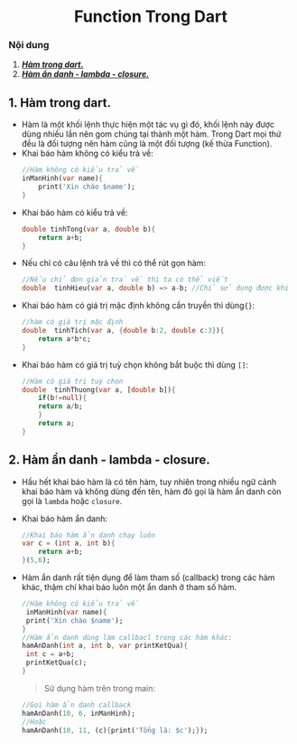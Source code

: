 <h1 align="center">Function Trong Dart</h1>

### Nội dung
1. [***Hàm trong dart.***](#muc1) 
2. [***Hàm ẩn danh - lambda - closure.***](#muc2) 

<a name="muc1"></a>
## 1. Hàm trong dart.
- Hàm là một khối lệnh thực hiện một tác vụ gì đó, khối lệnh này được dùng nhiều lần nên gom chúng tại thành một hàm. Trong Dart mọi thứ đều là đối tượng nên hàm cũng là một đối tượng (kế thừa Function).
- Khai báo hàm không có kiểu trả về:
	```dart
	//Hàm không có kiểu trả về
	inManHinh(var name){
		print('Xin chào $name');
	}
	```
- Khai báo hàm có kiểu trả về: 
	```dart
	double tinhTong(var a, double b){
		return a+b;
	}
	```
- Nếu chỉ có câu lệnh trả về thì có thể rút gọn hàm:
	```dart
	//Nếu chỉ đơn giản trả về thì ta có thể viết
	double  tinhHieu(var a, double b) => a-b; //Chỉ sử dụng được khi có 1 tham số là var/dynamic
	```
- Khai báo hàm có giá trị mặc định không cần truyền thì dùng`{}`:
	```dart
	//hàm có giá trị mặc định
	double  tinhTich(var a, {double b:2, double c:3}){
		return a*b*c;
	}
	```
- Khai báo hàm có giá trị tuỳ chọn không bắt buộc thì dùng `[]`:
	```dart
	//Hàm có giá trị tuỳ chọn
	double  tinhThuong(var a, [double b]){
		if(b!=null){
		return a/b;
		}
		return a;
	}
	```
<a name="muc2"></a>
## 2. Hàm ẩn danh - lambda - closure.

- Hầu hết khai báo hàm là có tên hàm, tuy nhiên trong nhiều ngữ cảnh khai báo hàm và không dùng đến tên, hàm đó gọi là hàm ẩn danh còn gọi là `lambda` hoặc `closure`.
- Khai báo hàm ẩn danh:
	```dart
	//Khai báo hàm ẩn danh chạy luôn
	var c = (int a, int b){
		return a+b;
	}(5,6);
	```

- Hàm ẩn danh rất tiện dụng để làm tham số (callback) trong các hàm khác, thậm chí khai báo luôn một ẩn danh ở tham số hàm.
	```dart
	//Hàm không có kiểu trả về
	 inManHinh(var name){
	 print('Xin chào $name');
	}
	//Hàm ẩn danh dùng làm callbacl trong các hàm khác:
	hamAnDanh(int a, int b, var printKetQua){
	 int c = a+b;
	 printKetQua(c);
	}
	```
	> Sử dụng hàm trên trong main:

	```dart
	//Gọi hàm ẩn danh callback
	hamAnDanh(10, 6, inManHinh);
	//Hoặc
	hamAnDanh(10, 11, (c){print('Tổng là: $c');});
	```